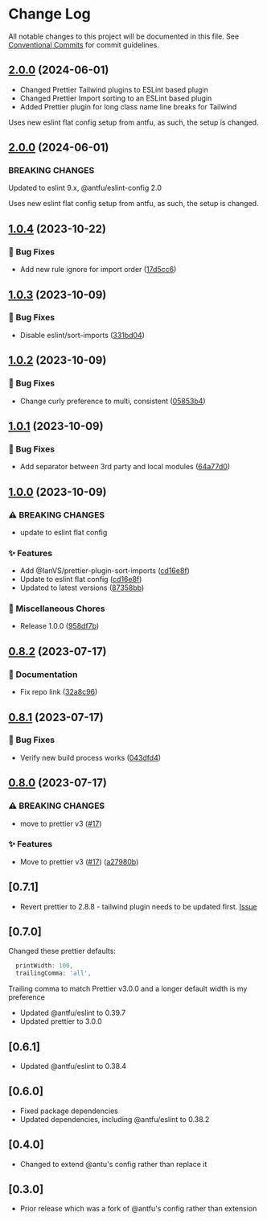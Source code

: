 # Change Log

All notable changes to this project will be documented in this file.
See [Conventional Commits](https://conventionalcommits.org) for commit guidelines.

## [2.0.0](https://github.com/jcamp-code/eslint-config/compare/v2.0.0...v2.1.0) (2024-06-01)

- Changed Prettier Tailwind plugins to ESLint based plugin
- Changed Prettier Import sorting to an ESLint based plugin
- Added Prettier plugin for long class name line breaks for Tailwind

Uses new eslint flat config setup from antfu, as such, the setup is changed.

## [2.0.0](https://github.com/jcamp-code/eslint-config/compare/v1.0.4...v2.0.0) (2024-06-01)

### BREAKING CHANGES ###

Updated to eslint 9.x, @antfu/eslint-config 2.0

Uses new eslint flat config setup from antfu, as such, the setup is changed.

## [1.0.4](https://github.com/jcamp-code/eslint-config/compare/v1.0.3...v1.0.4) (2023-10-22)


### 🐛 Bug Fixes

* Add new rule ignore for import order ([17d5cc6](https://github.com/jcamp-code/eslint-config/commit/17d5cc6824f7f44b32d23169140c7d52654ba2bf))

## [1.0.3](https://github.com/jcamp-code/eslint-config/compare/v1.0.2...v1.0.3) (2023-10-09)


### 🐛 Bug Fixes

* Disable eslint/sort-imports ([331bd04](https://github.com/jcamp-code/eslint-config/commit/331bd04c28d1208f8f651a7262830a97444eb966))

## [1.0.2](https://github.com/jcamp-code/eslint-config/compare/v1.0.1...v1.0.2) (2023-10-09)


### 🐛 Bug Fixes

* Change curly preference to multi, consistent ([05853b4](https://github.com/jcamp-code/eslint-config/commit/05853b44c6525025659f70f01827b14c87906ca8))

## [1.0.1](https://github.com/jcamp-code/eslint-config/compare/v1.0.0...v1.0.1) (2023-10-09)


### 🐛 Bug Fixes

* Add separator between 3rd party and local modules ([64a77d0](https://github.com/jcamp-code/eslint-config/commit/64a77d059d6e716089a802dfbdf273e782b381ce))

## [1.0.0](https://github.com/jcamp-code/eslint-config/compare/v0.8.2...v1.0.0) (2023-10-09)


### ⚠ BREAKING CHANGES

* update to eslint flat config

### ✨ Features

* Add @IanVS/prettier-plugin-sort-imports ([cd16e8f](https://github.com/jcamp-code/eslint-config/commit/cd16e8f4857d19ee23a511142935993738c72845))
* Update to eslint flat config ([cd16e8f](https://github.com/jcamp-code/eslint-config/commit/cd16e8f4857d19ee23a511142935993738c72845))
* Updated to latest versions ([87358bb](https://github.com/jcamp-code/eslint-config/commit/87358bb7c307ce8f674ab38582b4ea9f7a378e39))


### 🏡 Miscellaneous Chores

* Release 1.0.0 ([958df7b](https://github.com/jcamp-code/eslint-config/commit/958df7b90a8717c1835cce49ed80b24acd5a850e))

## [0.8.2](https://github.com/jcamp-code/eslint-config/compare/v0.8.1...v0.8.2) (2023-07-17)


### 📝 Documentation

* Fix repo link ([32a8c96](https://github.com/jcamp-code/eslint-config/commit/32a8c96154e00e31056604afd52a810cd2fe7685))

## [0.8.1](https://github.com/jcamp-code/eslint-config/compare/v0.8.0...v0.8.1) (2023-07-17)


### 🐛 Bug Fixes

* Verify new build process works ([043dfd4](https://github.com/jcamp-code/eslint-config/commit/043dfd4d6f012af09784b02473268ba149253e3b))

## [0.8.0](https://github.com/jcamp-code/eslint-config/compare/v0.7.2...v0.8.0) (2023-07-17)


### ⚠ BREAKING CHANGES

* move to prettier v3 ([#17](https://github.com/jcamp-code/eslint-config/issues/17))

### ✨ Features

* Move to prettier v3 ([#17](https://github.com/jcamp-code/eslint-config/issues/17)) ([a27980b](https://github.com/jcamp-code/eslint-config/commit/a27980b847131f393108ca8d710415a2ea4756eb))

## [0.7.1]

- Revert prettier to 2.8.8 - tailwind plugin needs to be updated first. [Issue](https://github.com/tailwindlabs/prettier-plugin-tailwindcss/issues/176)

## [0.7.0]

Changed these prettier defaults:

```js
  printWidth: 100,
  trailingComma: 'all',
```

Trailing comma to match Prettier v3.0.0 and a longer default width is my preference

- Updated @antfu/eslint to 0.39.7
- Updated prettier to 3.0.0

## [0.6.1]

- Updated @antfu/eslint to 0.38.4

## [0.6.0]

- Fixed package dependencies
- Updated dependencies, including @antfu/eslint to 0.38.2

## [0.4.0]

- Changed to extend @antu's config rather than replace it

## [0.3.0]

- Prior release which was a fork of @antfu's config rather than extension
